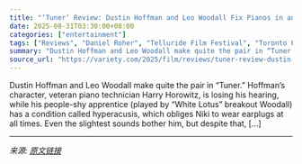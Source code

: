 ```yaml
---
title: "‘Tuner’ Review: Dustin Hoffman and Leo Woodall Fix Pianos in an Offbeat Indie That’s Far Better Than It Must Sound"
date: 2025-08-31T03:30:00+08:00
categories: ["entertainment"]
tags: ["Reviews", "Daniel Roher", "Telluride Film Festival", "Toronto Film Festival", "Tuner"]
summary: "Dustin Hoffman and Leo Woodall make quite the pair in “Tuner.” Hoffman’s character, veteran piano technician Harry Horowitz, is losing his hearing, while his people-shy apprentice (played by “White Lo"
source_url: "https://variety.com/2025/film/reviews/tuner-review-dustin-hoffman-leo-woodall-1236503157/"
---
```


Dustin Hoffman and Leo Woodall make quite the pair in “Tuner.” Hoffman’s character, veteran piano technician Harry Horowitz, is losing his hearing, while his people-shy apprentice (played by “White Lotus” breakout Woodall) has a condition called hyperacusis, which obliges Niki to wear earplugs at all times. Even the slightest sounds bother him, but despite that, [&#8230;]

---

*来源: [原文链接](https://variety.com/2025/film/reviews/tuner-review-dustin-hoffman-leo-woodall-1236503157/)*
